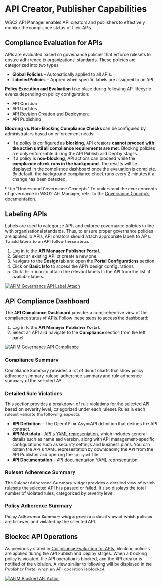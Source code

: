 # API Creator, Publisher Capabilities

WSO2 API Manager enables API creators and publishers to effectively monitor the compliance status of their APIs.

## Compliance Evaluation for APIs

APIs are evaluated based on governance policies that enforce rulesets to ensure adherence to organizational standards. These policies are categorized into two types:

- **Global Policies** – Automatically applied to all APIs.
- **Labeled Policies** – Applied when specific labels are assigned to an API.

**Policy Execution and Evaluation** take place during following API lifecycle events depending on policy configuration:

- API Creation
- API Updates
- API Revision Creation and Deployment
- API Publishing

**Blocking vs. Non-Blocking Compliance Checks** can be configured by administrators based on enforcement needs:

- If a policy is configured as **blocking**, API creators **cannot proceed with the action until all compliance requirements are met**. Blocking policies are only enforceable during the API Publish and Deploy stages.
- If a policy is **non-blocking**, API actions can proceed while the **compliance check runs in the background**. The results will be displayed in the compliance dashboard once the evaluation is complete. By default, the background compliance check runs every 2 minutes if a change has been detected.

!!! tip "Understand Governance Concepts"
    To understand the core concepts of governance in WSO2 API Manager, refer to the [Governance Concepts]({{base_path}}/governance/governance-concept) documentation.

## Labeling APIs 

Labels are used to categorize APIs and enforce governance policies in line with organizational standards. 
Thus, to ensure proper governance policies are applied to APIs, API creators should attach appropriate labels to APIs. 
To add labels to an API follow these steps:  

1. Log in to the **API Manager Publisher Portal**.  
2. Select an existing API or create a new one.  
3. Navigate to the **Design** tab and open the **Portal Configurations** section.  
4. Click on **Basic Info** to access the API’s design configurations.  
5. Click the **+** icon to attach the relevant labels to the API from the list of available labels.

<a href="../../assets/img/governance/label_attach.png">
  <img src="../../assets/img/governance/label_attach.png" alt="APIM Governance API Label Attach"/>
</a>

## API Compliance Dashboard

The **API Compliance Dashboard** provides a comprehensive view of the compliance status of APIs. Follow these steps to access the dashboard:

1. Log in to the **API Manager Publisher Portal**.  
2. Select an API and navigate to the **Compliance** section from the left panel.

<a href="../../assets/img/governance/api_compliance.png">
  <img src="../../assets/img/governance/api_compliance.png" alt="APIM Governance API Compliance"/>
</a>


### **Compliance Summary**

Compliance Summary provides a list of donut charts that show policy adhrence summary, ruleset adherence summary and rule adherence summary of the selected API.

### **Detailed Rule Violations**

This section provides a breakdown of rule violations for the selected API based on severity level, categorized under each ruleset. Rules in each ruleset validate the following aspects:

- **API Definition** – The OpenAPI or AsyncAPI definition that defines the API contract.
- **API Metadata** – [API's YAML representation]({{base_path}}/reference/governance/api-yaml-representation/), which includes general details such as name and version, along with API management-specific configurations such as security settings and business plans. You can obtain the API's YAML representation by downloading the API from the API Publisher and opening the `api.yaml` file.
- **API Documentation** – [API documentation YAML representation]({{base_path}}/reference/governance/api-doc-yaml-representation/)


### **Ruleset Adherence Summary**

The Ruleset Adherence Summary widget provides a detailed view of which rulesets the selected API has passed or failed. It also displays the total number of violated rules, categorized by severity level.

### **Policy Adherence Summary**

Policy Adherence Summary widget provide a detail view of which policies are followed and violated by the selected API.

## Blocked API Operations

As previously stated in [Compliance Evaluation for APIs](#compliance-evaluation-for-apis), blocking policies are applied
during the API Publish and Deploy stages. When a blocking policy is violated, the API operation is blocked, 
and the API creator is notified of the violation. A view similar to following will be displayed in the Publisher Portal
when an API operation is blocked:

<a href="../../assets/img/governance/api_blocking.png">
  <img src="../../assets/img/governance/api_blocking.png" alt="APIM Blocked API Action"/>
</a>